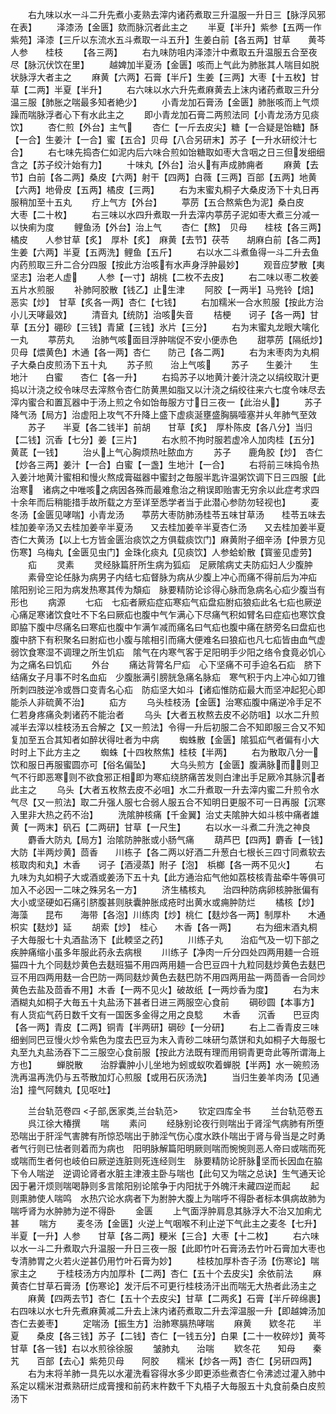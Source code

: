 <!-- { "loadSidebar": true } -->
　　右九味以水一斗二升先煮小麦熟去滓内诸药煮取三升温服一升日三【脉浮风邪在表】
　　泽漆汤【金匮】欬而脉沉者此主之
　　半夏【半升】紫参【五两一作紫苑】泽漆【三斤以东流水五斗煮取一斗五升】生姜白前【各五两】甘草　　黄芩　　人参　　桂枝
　　【各三两】
　　右九味防咀内泽漆汁中煮取五升温服五合至夜尽【脉沉伏饮在里】
　　越婢加半夏汤【金匮】咳而上气此为肺胀其人喘目如脱状脉浮大者主之
　　麻黄【六两】石膏【半斤】生姜【三两】大枣【十五枚】甘草【二两】半夏【半升】
　　右六味以水六升先煮麻黄去上沫内诸药煮取三升分温三服【肺胀之喘最多知者絶少】
　　小青龙加石膏汤【金匮】肺胀咳而上气烦躁而喘脉浮者心下有水此主之
　　即小青龙加石膏二两煎法同【小青龙汤方见痰饮】
　　杏仁煎【外台】主气
　　杏仁【一斤去皮尖】糖【一合疑是饴糖】酥【一合】生姜汁【一合】蜜【五合】贝母【八合另研末】苏子【一升水研绞汁七合】
　　右七味先捣杏仁如泥内后六味合煎如饴糖取如枣大含咽之日三但发细细含之【苏子绞汁始有力】
　　十味丸【外台】治乆有声成肺痈者
　　麻黄【去节】白前【各二两】桑皮【六两】射干【四两】白薇【三两】百部【五两】地黄【六两】地骨皮【五两】橘皮【三两】
　　右为末蜜丸桐子大桑皮汤下十丸日再服稍加至十五丸
　　疗上气方【外台】
　　葶苈【五合熬紫色为泥】桑白皮　　大枣【二十枚】
　　右三味以水四升煮取一升去滓内葶苈子泥如枣大煮三分减一以快痢为度
　　鲤鱼汤【外台】治上气
　　杏仁【熬】　贝母　　桂枝【各三两】橘皮　　人参甘草【炙】　厚朴【炙】　麻黄【去节】茯苓　　胡麻白前【各二两】生姜【六两】半夏【五两洗】鲤鱼【五斤】
　　右以水二斗煮鱼得一斗二升去鱼内药煎取三升二合分四服【按此方治咳有水声身浮肿最妙】
　　观音应梦散【夷坚志】治老人虚
　　人参【一寸】胡桃【二枚不去皮】
　　右二味以枣二枚姜五片水煎服
　　补肺阿胶散【钱乙】止生津
　　阿胶【一两半】马兠铃【焙】　恶实【炒】　甘草【炙各一两】杏仁【七钱】
　　右加糯米一合水煎服【按此方治小儿天哮最效】
　　清音丸【统防】治咳失音
　　桔梗　　诃子【各一两】甘草【五分】硼砂【三钱】青黛【三钱】氷片【三分】
　　右为末蜜丸龙眼大噙化一丸
　　葶苈丸　　治肺气咳面目浮肿喘促不安小便赤色
　　甜葶苈【隔纸炒】贝母【煨黄色】木通【各一两】杏仁　　防己【各二两】
　　右为末枣肉为丸桐子大桑白皮煎汤下五十丸
　　苏子煎　　治上气咳
　　苏子　　生姜汁　　生地汁　　白蜜　　杏仁【各一升】
　　右捣苏子以地黄汁姜汁浇之以绢绞取汁更捣以汁浇之绞令味尽去滓熬令杏仁防黄黒如脂又以汁浇之绢绞往来六七度令味尽去滓内蜜合和置瓦器中于汤上煎之令如饴毎服方寸日三夜一【此治乆】
　　苏子降气汤【局方】治虚阳上攻气不升降上盛下虚痰涎壅盛胸膈噎塞并乆年肺气至效
　　苏子　　半夏【各二钱半】前胡　　甘草【炙】　厚朴陈皮【各八分】当归【二钱】沉香【七分】姜【三片】
　　右水煎不拘时服若虚冷人加肉桂【五分】黄茋【一钱】
　　治乆上气心胸烦热吐脓血方
　　苏子　　鹿角胶【炒】　杏仁【炒各三两】姜汁【一合】白蜜【一盏】生地汁【一合】
　　右将前三味捣令热入姜汁地黄汁蜜相和慢火熬成膏磁器中蜜封之毎服半匙许温粥饮调下日三四服【此治寒　诸病之中唯咳之病因各殊而最难愈治之稍误即贻害无穷余以此症考求四十余年而后稍能措手故所载之方至详至悉学者当于此潜心参防勿轻视也】
　　麦冬汤【金匮见哮喘】小青龙汤　　葶苈大枣防肺汤桂苓五味甘草汤　　桂苓五味去桂加姜辛汤又去桂加姜辛半夏汤　　又去桂加姜辛半夏杏仁汤　　又去桂加姜半夏杏仁大黄汤【以上七方皆金匮治痰饮之方俱载痰饮门】麻黄附子细辛汤【仲景方见伤寒】乌梅丸【金匮见虫门】金珠化痰丸【见痰饮】人参蛤蚧散【寳鉴见虚劳】
　　疝
　　灵素
　　灵经脉篇肝所生病为狐疝　足厥隂病丈夫防疝妇人少腹肿
　　素骨空论任脉为病男子内结七疝督脉为病从少腹上冲心而痛不得前后为冲疝　隂阳别论三阳为病发热寒其传为頽疝　脉要精防论诊得心脉而急病名心疝少腹当有形也
　　病源
　　七疝　七疝者厥疝症疝寒疝气疝盘疝胕疝狼疝此名七疝也厥逆心痛足寒诸饮食吐不下名曰厥疝也腹中气乍满心下尽痛气积如臂名曰症疝也寒饮食即脇下腹中尽痛名曰寒疝也腹中乍满乍减而痛名曰气疝也腹中痛在脐旁名曰盘疝也腹中脐下有积聚名曰胕疝也小腹与隂相引而痛大便难名曰狼疝也凡七疝皆由血气虚弱饮食寒湿不调理之所生饥疝　隂气在内寒气客于足阳明手少阳之络令食竟必饥心为之痛名曰饥疝
　　外台
　　痛达背膂名尸疝　心下坚痛不可手迫名石疝　脐下结痛女子月事不时名血疝　少腹胀满引膀胱急痛名脉疝　寒气积于内上冲心如刀锥所刺四肢逆冷或唇口变青名心疝　防疝坚大如斗【诸疝惟防疝最大而坚冲起犯心即能杀人非硫黄不治】
　　疝方
　　乌头桂枝汤【金匮】治寒疝腹中痛逆冷手足不仁若身疼痛灸刺诸药不能治者
　　乌头【大者五枚熬去皮不必防咀】以水二升煎减半去滓以桂枝汤五合解之【又一煎法】令得一升后初服二合不知即服三合又不知复加至五合其知者如醉状得吐者为中病
　　蜘蛛散【金匮】隂狐疝气者偏有小大时时上下此方主之
　　蜘蛛【十四枚熬焦】桂枝【半两】
　　右为散取八分一饮和服日再服蜜圆亦可【俗名偏坠】
　　大乌头煎方【金匮】腹满脉而则卫气不行即恶寒则不欲食邪正相即为寒疝绕脐痛苦发则白津出手足厥冷其脉沉者此主之
　　乌头【大者五枚熬去皮不必咀】水二升煮取一升去滓内蜜二升煎令水气尽【又一煎法】取二升强人服七合弱人服五合不知明日更服不可一日再服【沉寒入里非大热之药不治】
　　洗隂肿核痛【千金翼】治丈夫隂肿大如斗核中痛者雄黄【一两末】矾石【二两研】甘草【一尺生】
　　右以水一斗煮二升洗之神良
　　麝香大防丸【局方】治隂防肿胀或小肠气痛
　　葫芦巴【四两】麝香【一钱】大防【半两炒黄】茴香　　川栋子【各二两以好酒二升葱白七根长三四寸同煮软去核取肉和丸】木香　　诃子【酒浸蒸】附子【泡】　梹榔【各一两不见火】
　　右九味为丸如桐子大或酒或姜汤下五十丸【此方通治疝气他如荔枝核青盐牵牛等俱可加入不必因一二味之殊另名一方】
　　济生橘核丸　　治四种防病卵核肿胀偏有大小或坚硬如石痛引脐腹甚则肤囊肿胀成疮时出黄水或痈肿防烂
　　橘核【炒】　海藻　　昆布　　海带【各泡】川练肉【炒】桃仁【麸炒各一两】制厚朴　　木通　　枳实【麸炒】延
　　胡索【炒】　桂心　　木香【各一两】
　　右为细末酒丸桐子大毎服七十丸酒盐汤下【此輭坚之药】
　　川练子丸　　治疝气及一切下部之疾肿痛缩小虽多年服此药永去病根
　　川练子【净肉一斤分四处四两用麺一合班猫四十九个同麸炒黄色去麸班猫不用四两用麺一合巴豆四十九粒同麸炒黄色去麸巴豆不用四两用麸一合巴防一两同麸炒黄色去麸巴防不用四两用盐一两茴香一合同炒黄色去盐及茴香不用】木香【一两不见火】破故纸【一两炒香为度】
　　右为末酒糊丸如桐子大毎五十丸盐汤下甚者日进三两服空心食前
　　碙砂圆【本事方】有人货疝气药日数千文有一国医多金得之用之良騐
　　木香　　沉香　　巴豆肉【各一两】青皮【二两】铜青【半两研】碙砂【一分研】
　　右上二香青皮三味细剉同巴豆慢火炒令紫色为度去巴豆为末入青砂二味研匀蒸饼和丸如桐子大毎服七丸至九丸盐汤吞下二三服空心食前服【按此方法既有理而用铜青更竒此等所谓海上方也】
　　蝉脱散　　治脬囊肿小儿坐地为蚓或蚁吹着蝉脱【半两】水一碗煎汤洗再温再洗仍与五苓散加灯心煎服【或用石灰汤洗】
　　当归生姜羊肉汤【见通治】撞气阿魏丸【见呕吐】













　　兰台轨范卷四
<子部,医家类,兰台轨范>
　　钦定四库全书
　　兰台轨范卷五
　　呉江徐大椿撰
　　喘
　　素问
　　经脉别论夜行则喘出于肾淫气病肺有所堕恐喘出于肝淫气害脾有所惊恐喘出于肺淫气伤心度水跌仆喘出于肾与骨当是之时勇者气行则已怯者则着而为病也　阳明脉解篇阳明厥则喘而惋惋则恶人帝曰或喘而死或喘而生者何也岐伯曰厥逆连脏则死连经则生　脉要精防论肝脉坚而长因血在脇下令人喘逆　逆调论肾者水脏主津液主卧与喘也【此句又为喘之总诀】生气通天论因于暑汗烦则喘喝静则多言隂阳别论隂争于内阳扰于外魄汗未藏四逆而起
　　起则熏肺使人喘鸣　水热穴论水病者下为胕肿大腹上为喘呼不得卧者标本俱病故肺为喘呼肾为水肿肺为逆不得卧
　　金匮
　　上气面浮肿肩息其脉浮大不治又加痢尤甚
　　喘方
　　麦冬汤【金匮】火逆上气咽喉不利止逆下气此主之麦冬【七升】半夏【一升】人参　　甘草【各二两】粳米【三合】大枣【十二枚】
　　右六味以水一斗二升煮取六升温服一升日三夜一服【此即竹叶石膏汤去竹叶石膏加大枣也专清肺胃之火若火逆甚仍用竹叶石膏为妙】
　　桂枝加厚朴杏子汤【伤寒论】喘家主之
　　于桂枝汤方内加厚朴【二两】杏仁【五十个去皮尖】余依前法
　　麻黄杏仁甘草石膏汤【伤寒论】发汗后不可更行桂枝汤汗出而喘无大热者此汤主之
　　麻黄【四两去节】杏仁【五十个去皮尖】甘草【二两炙】石膏【半斤碎绵裹】右四味以水七升先煮麻黄减二升去上沫内诸药煮取二升去滓温服一升【即越婢汤加杏仁去姜枣】
　　定喘汤【振生方】治肺寒膈热哮喘
　　麻黄　　欵冬花　　半夏　　桑皮【各三钱】苏子【二钱】杏仁【一钱五分】白果【二十一枚碎炒】黄芩　　甘草【各一钱】右以水煎徐徐服
　　皱肺丸　　治喘
　　欵冬花　　知母　　秦艽　　百部【去心】紫苑贝母　　阿胶　　糯米【炒各一两】杏仁【另研四两】
　　右为末将羊肺一具先以水灌洗看容得水多少即更添些煮杏仁令沸滤过灌入肺中系定以糯米泔煮熟研烂成膏捜和前药末杵数千下丸梧子大毎服五十丸食前桑白皮煎汤下
